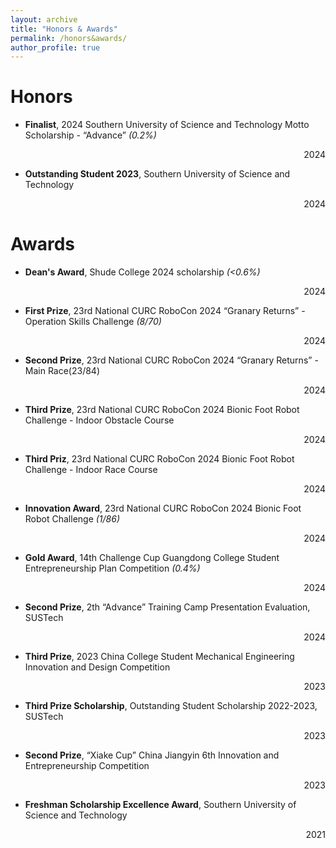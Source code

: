 ```yaml
---
layout: archive
title: "Honors & Awards"
permalink: /honors&awards/
author_profile: true
---
```


Honors
======
- **Finalist**, 2024 Southern University of Science and Technology Motto Scholarship - “Advance” *(0.2%)*
<div align="right">2024</div>

- **Outstanding Student 2023**, Southern University of Science and Technology
<div align="right">2024</div>

Awards
======
- **Dean's Award**, Shude College 2024 scholarship *(<0.6%)*
<div align="right">2024</div>

- **First Prize**, 23rd National CURC RoboCon 2024 “Granary Returns” - Operation Skills Challenge *(8/70)*
<div align="right">2024</div>

- **Second Prize**, 23rd National CURC RoboCon 2024 “Granary Returns” - Main Race(23/84)
<div align="right">2024</div>

- **Third Prize**, 23rd National CURC RoboCon 2024 Bionic Foot Robot Challenge - Indoor Obstacle Course
<div align="right">2024</div>

- **Third Priz**, 23rd National CURC RoboCon 2024 Bionic Foot Robot Challenge - Indoor Race Course
<div align="right">2024</div>

- **Innovation Award**, 23rd National CURC RoboCon 2024 Bionic Foot Robot Challenge *(1/86)*
<div align="right">2024</div>

- **Gold Award**, 14th Challenge Cup Guangdong College Student Entrepreneurship Plan Competition *(0.4%)*
<div align="right">2024</div>

- **Second Prize**, 2th “Advance” Training Camp Presentation Evaluation, SUSTech
<div align="right">2024</div>

- **Third Prize**, 2023 China College Student Mechanical Engineering Innovation and Design Competition
<div align="right">2023</div>

- **Third Prize Scholarship**, Outstanding Student Scholarship 2022-2023, SUSTech
<div align="right">2023</div>

- **Second Prize**, “Xiake Cup” China Jiangyin 6th Innovation and Entrepreneurship Competition
<div align="right">2023</div>

- **Freshman Scholarship Excellence Award**, Southern University of Science and Technology
<div align="right">2021</div>



